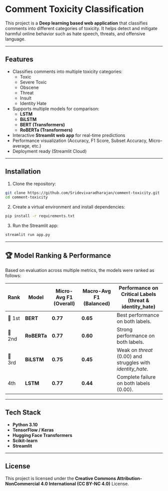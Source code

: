 # Comment Toxicity Classification

This project is a **Deep learning based web application** that classifies comments into different categories of toxicity. It helps detect and mitigate harmful online behavior such as hate speech, threats, and offensive language.

---

## Features
- Classifies comments into multiple toxicity categories:
  - Toxic
  - Severe Toxic
  - Obscene
  - Threat
  - Insult
  - Identity Hate
- Supports multiple models for comparison:
  - **LSTM**
  - **BiLSTM**
  - **BERT (Transformers)**
  - **RoBERTa (Transformers)**
- Interactive **Streamlit web app** for real-time predictions
- Performance visualization (Accuracy, F1 Score, Subset Accuracy, Micro-average, etc.)
- Deployment ready (Streamlit Cloud)

---

## Installation

1. Clone the repository:
```bash
git clone https://github.com/Sridevivaradharajan/comment-toxicity.git
cd comment-toxicity
````

2. Create a virtual environment and install dependencies:
```bash
pip install -r requirements.txt
```

3. Run the Streamlit app:
```bash
streamlit run app.py
```
---

## 🏆 Model Ranking & Performance

Based on evaluation across multiple metrics, the models were ranked as follows:

| **Rank** | **Model**   | **Micro-Avg F1 (Overall)** | **Macro-Avg F1 (Balanced)** | **Performance on Critical Labels (threat & identity\_hate)** |
| -------- | ----------- | -------------------------- | --------------------------- | ------------------------------------------------------------ |
| 🥇 1st   | **BERT**    | **0.77**                   | **0.65**                    | Best performance on both labels.                             |
| 🥈 2nd   | **RoBERTa** | **0.77**                   | **0.60**                    | Strong performance on both labels.                           |
| 🥉 3rd   | **BiLSTM**  | **0.75**                   | **0.45**                    | Weak on *threat* (0.00) and struggles with *identity\_hate*. |
| 4th      | **LSTM**    | **0.77**                   | **0.44**                    | Complete failure on both labels (0.00).                      |

---

## Tech Stack

* **Python 3.10**
* **TensorFlow / Keras**
* **Hugging Face Transformers**
* **Scikit-learn**
* **Streamlit**

---

## License

This project is licensed under the **Creative Commons Attribution-NonCommercial 4.0 International (CC BY-NC 4.0)** License.

